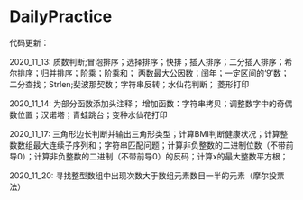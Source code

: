 # DailyPractice
代码更新：

2020_11_13:
质数判断;冒泡排序；选择排序；快排；插入排序；二分插入排序；希尔排序；归并排序；阶乘；阶乘和；
两数最大公因数；闰年；一定区间的‘9’数；二分查找；Strlen;斐波那契数；字符串反转；水仙花判断；
菱形打印

2020_11_14:
为部分函数添加头注释；
增加函数：字符串拷贝；调整数字中的奇偶数位置；汉诺塔；青蛙跳台；变种水仙花打印

2020_11_17:
三角形边长判断并输出三角形类型；计算BMI判断健康状况；计算整数数组最大连续子序列和；字符串匹配问题；计算非负整数的二进制位数（不带前导0）；计算非负整数的二进制（不带前导0）的反码；计算x的最大整数平方根；

2020_11_20:
寻找整型数组中出现次数大于数组元素数目一半的元素（摩尔投票法）
